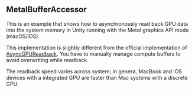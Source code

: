 MetalBufferAccessor
-------------------

This is an example that shows how to asynchronously read back GPU data into the
system memory in Unity running with the Metal graphics API mode (macOS/iOS).

This implementation is slightly different from the official implementation of
[AsyncGPUReadback]. You have to manually manage compute buffers to avoid
overwriting while readback.

The readback speed varies across system; In genera, MacBook and iOS devices
with a integrated GPU are faster than Mac systems with a discrete GPU.

[AsyncGPUReadback]: https://docs.unity3d.com/2018.1/Documentation/ScriptReference/Experimental.Rendering.AsyncGPUReadback.html
